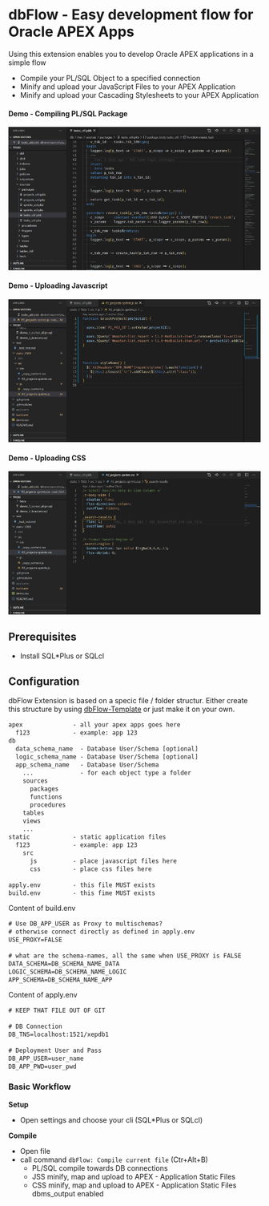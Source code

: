 # dbFlow - Easy development flow for Oracle APEX Apps

Using this extension enables you to develop Oracle APEX applications in a simple flow

- Compile your PL/SQL Object to a specified connection
- Minify and upload your JavaScript Files to your APEX Application
- Minify and upload your Cascading Stylesheets to your APEX Application

#### Demo - Compiling PL/SQL Package
![Compile PL/SQL Demo](images/screen-rec-vscode-compile-plsql.gif)


#### Demo - Uploading Javascript
![Minify and Upload Javascript Demo](images/screen-rec-vscode-compile-js.gif)


#### Demo - Uploading CSS
![Minify and Upload CSS Demo](images/screen-rec-vscode-compile-css.gif)


## Prerequisites

- Install SQL\*Plus or SQLcl

## Configuration

dbFlow Extension is based on a specic file / folder structur. Either create this structure by using [dbFlow-Template](https://github.com/MaikMichel/dbFlow-template) or just make it on your own.

``` shell
apex              - all your apex apps goes here
  f123            - example: app 123
db
  data_schema_name  - Database User/Schema [optional]
  logic_schema_name - Database User/Schema [optional]
  app_schema_name   - Database User/Schema
    ...             - for each object type a folder
    sources
      packages
      functions
      procedures
    tables
    views
    ...
static            - static application files
  f123            - example: app 123
    src
      js          - place javascript files here
      css         - place css files here

apply.env         - this file MUST exists
build.env         - this fime MUST exists
```

Content of build.env

``` shell
# Use DB_APP_USER as Proxy to multischemas?
# otherwise connect directly as defined in apply.env
USE_PROXY=FALSE

# what are the schema-names, all the same when USE_PROXY is FALSE
DATA_SCHEMA=DB_SCHEMA_NAME_DATA
LOGIC_SCHEMA=DB_SCHEMA_NAME_LOGIC
APP_SCHEMA=DB_SCHEMA_NAME_APP
```

Content of apply.env

``` shell
# KEEP THAT FILE OUT OF GIT

# DB Connection
DB_TNS=localhost:1521/xepdb1

# Deployment User and Pass
DB_APP_USER=user_name
DB_APP_PWD=user_pwd
```


### Basic Workflow

**Setup**

- Open settings and choose your cli (SQL\*Plus or SQLcl)

**Compile**

- Open file
- call command `dbFlow: Compile current file` (Ctr+Alt+B)
  - PL/SQL compile towards DB connections
  - JSS minify, map and upload to APEX - Application Static Files
  - CSS minify, map and upload to APEX - Application Static Files
dbms_output enabled

